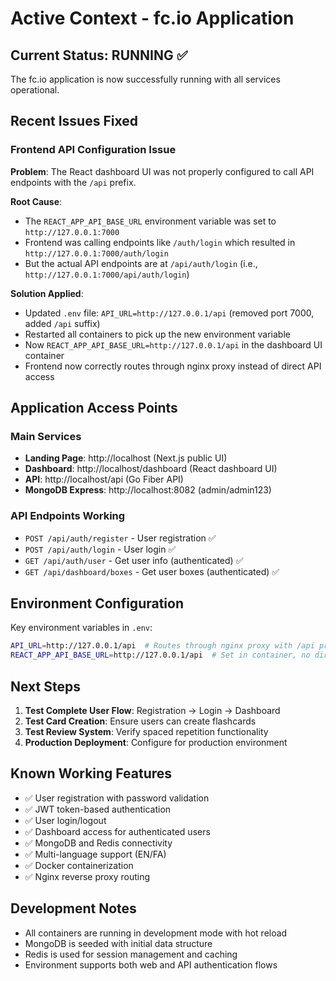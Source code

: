 # Active Context - fc.io Application

## Current Status: RUNNING ✅

The fc.io application is now successfully running with all services operational.

## Recent Issues Fixed

### Frontend API Configuration Issue
**Problem**: The React dashboard UI was not properly configured to call API endpoints with the `/api` prefix.

**Root Cause**: 
- The `REACT_APP_API_BASE_URL` environment variable was set to `http://127.0.0.1:7000`
- Frontend was calling endpoints like `/auth/login` which resulted in `http://127.0.0.1:7000/auth/login`
- But the actual API endpoints are at `/api/auth/login` (i.e., `http://127.0.0.1:7000/api/auth/login`)

**Solution Applied**:
- Updated `.env` file: `API_URL=http://127.0.0.1/api` (removed port 7000, added `/api` suffix)
- Restarted all containers to pick up the new environment variable
- Now `REACT_APP_API_BASE_URL=http://127.0.0.1/api` in the dashboard UI container
- Frontend now correctly routes through nginx proxy instead of direct API access

## Application Access Points

### Main Services
- **Landing Page**: http://localhost (Next.js public UI)
- **Dashboard**: http://localhost/dashboard (React dashboard UI)
- **API**: http://localhost/api (Go Fiber API)
- **MongoDB Express**: http://localhost:8082 (admin/admin123)

### API Endpoints Working
- `POST /api/auth/register` - User registration ✅
- `POST /api/auth/login` - User login ✅
- `GET /api/auth/user` - Get user info (authenticated) ✅
- `GET /api/dashboard/boxes` - Get user boxes (authenticated) ✅

## Environment Configuration

Key environment variables in `.env`:
```bash
API_URL=http://127.0.0.1/api  # Routes through nginx proxy with /api prefix
REACT_APP_API_BASE_URL=http://127.0.0.1/api  # Set in container, no direct port access
```

## Next Steps

1. **Test Complete User Flow**: Registration → Login → Dashboard
2. **Test Card Creation**: Ensure users can create flashcards
3. **Test Review System**: Verify spaced repetition functionality
4. **Production Deployment**: Configure for production environment

## Known Working Features

- ✅ User registration with password validation
- ✅ JWT token-based authentication 
- ✅ User login/logout
- ✅ Dashboard access for authenticated users
- ✅ MongoDB and Redis connectivity
- ✅ Multi-language support (EN/FA)
- ✅ Docker containerization
- ✅ Nginx reverse proxy routing

## Development Notes

- All containers are running in development mode with hot reload
- MongoDB is seeded with initial data structure
- Redis is used for session management and caching
- Environment supports both web and API authentication flows